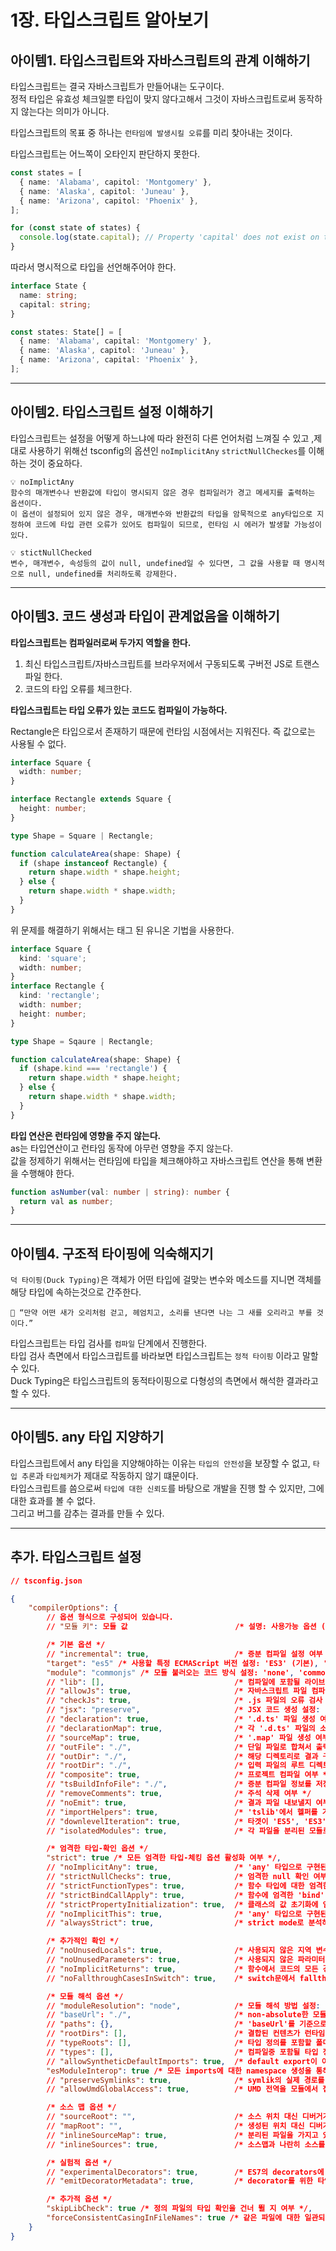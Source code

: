 # 1장. 타입스크립트 알아보기

## 아이템1. 타입스크립트와 자바스크립트의 관계 이해하기

타입스크립트는 결국 자바스크립트가 만들어내는 도구이다.  
정적 타입은 유효성 체크일뿐 타입이 맞지 않다고해서 그것이 자바스크립트로써 동작하지 않는다는 의미가 아니다.

타입스크립트의 목표 중 하나는 `런타임에 발생시킬 오류`를 미리 찾아내는 것이다.

타입스크립트는 어느쪽이 오타인지 판단하지 못한다.

```typescript
const states = [
  { name: 'Alabama', capitol: 'Montgomery' },
  { name: 'Alaska', capitol: 'Juneau' },
  { name: 'Arizona', capitol: 'Phoenix' },
];

for (const state of states) {
  console.log(state.capital); // Property 'capital' does not exist on type '{ name: string; capitol: string; }'. Did you mean 'capitol'?
}
```

따라서 명시적으로 타입을 선언해주어야 한다.

```typescript
interface State {
  name: string;
  capital: string;
}

const states: State[] = [
  { name: 'Alabama', capital: 'Montgomery' },
  { name: 'Alaska', capitol: 'Juneau' },
  { name: 'Arizona', capital: 'Phoenix' },
];
```

---

## 아이템2. 타입스크립트 설정 이해하기

타입스크립트는 설정을 어떻게 하느냐에 따라 완전히 다른 언어처럼 느껴질 수 있고 ,제대로 사용하기 위해선 tsconfig의 옵션인 `noImplicitAny` `strictNullCheckes`를 이해하는 것이 중요하다.

```
💡 noImplictAny
함수의 매개변수나 반환값에 타입이 명시되지 않은 경우 컴파일러가 경고 메세지를 출력하는 옵션이다.
이 옵션이 설정되어 있지 않은 경우, 매개변수와 반환값의 타입을 암묵적으로 any타입으로 지정하여 코드에 타입 관련 오류가 있어도 컴파일이 되므로, 런타임 시 에러가 발생할 가능성이 있다.
```

```
💡 stictNullChecked
변수, 매개변수, 속성등의 값이 null, undefined일 수 있다면, 그 값을 사용할 때 명시적으로 null, undefined를 처리하도록 강제한다.
```

---

## 아이템3. 코드 생성과 타입이 관계없음을 이해하기

**타입스크립트는 컴파일러로써 두가지 역할을 한다.**

1. 최신 타입스크립트/자바스크립트를 브라우저에서 구동되도록 구버전 JS로 트랜스파일 한다.
2. 코드의 타입 오류를 체크한다.

**타입스크립트는 타입 오류가 있는 코드도 컴파일이 가능하다.**

Rectangle은 타입으로서 존재하기 때문에 런타임 시점에서는 지워진다. 즉 값으로는 사용될 수 없다.

```typescript
interface Square {
  width: number;
}

interface Rectangle extends Square {
  height: number;
}

type Shape = Square | Rectangle;

function calculateArea(shape: Shape) {
  if (shape instanceof Rectangle) {
    return shape.width * shape.height;
  } else {
    return shape.width * shape.width;
  }
}
```

위 문제를 해결하기 위해서는 태그 된 유니온 기법을 사용한다.

```typescript
interface Square {
  kind: 'square';
  width: number;
}
interface Rectangle {
  kind: 'rectangle';
  width: number;
  height: number;
}

type Shape = Sqaure | Rectangle;

function calculateArea(shape: Shape) {
  if (shape.kind === 'rectangle') {
    return shape.width * shape.height;
  } else {
    return shape.width * shape.width;
  }
}
```

**타입 연산은 런타임에 영향을 주지 않는다.**  
as는 타입연산이고 런타임 동작에 아무런 영향을 주지 않는다.  
값을 정제하기 위해서는 런타임에 타입을 체크해야하고 자바스크립트 연산을 통해 변환을 수행해야 한다.

```typescript
function asNumber(val: number | string): number {
  return val as number;
}
```

---

## 아이템4. 구조적 타이핑에 익숙해지기

`덕 타이핑(Duck Typing)`은 객체가 어떤 타입에 걸맞는 변수와 메소드를 지니면 객체를 해당 타입에 속하는것으로 간주한다.

```
👀 “만약 어떤 새가 오리처럼 걷고, 헤엄치고, 소리를 낸다면 나는 그 새를 오리라고 부를 것이다.”
```

타입스크립트는 타입 검사를 `컴파일` 단계에서 진행한다.  
타입 검사 측면에서 타입스크립트를 바라보면 타입스크립트는 `정적 타이핑` 이라고 말할 수 있다.  
Duck Typing은 타입스크립트의 동적타이핑으로 다형성의 측면에서 해석한 결과라고 할 수 있다.

---

## 아이템5. any 타입 지양하기

타입스크립트에서 any 타입을 지양해야하는 이유는 `타입의 안전성`을 보장할 수 없고, `타입 추론`과 `타입체커`가 제대로 작동하지 않기 떄문이다.  
타입스크립트를 씀으로써 `타입에 대한 신뢰도`를 바탕으로 개발을 진행 할 수 있지만, 그에 대한 효과를 볼 수 없다.  
그리고 버그를 감추는 결과를 만들 수 있다.

---

## 추가. 타입스크립트 설정

```json
// tsconfig.json

{
    "compilerOptions": {
        // 옵션 형식으로 구성되어 있습니다.
        // "모듈 키": 모듈 값                        /* 설명: 사용가능 옵션 (설명이 "~ 여부"인 경우 'true', 'false') */

        /* 기본 옵션 */
        // "incremental": true,                   /* 증분 컴파일 설정 여부 */
        "target": "es5" /* 사용할 특정 ECMAScript 버전 설정: 'ES3' (기본), 'ES5', 'ES2015', 'ES2016', 'ES2017', 'ES2018', 'ES2019', 'ES2020', 혹은 'ESNEXT'. */,
        "module": "commonjs" /* 모듈 불러오는 코드 방식 설정: 'none', 'commonjs', 'amd', 'system', 'umd', 'es2015', 'es2020', or 'ESNext'. */,
        // "lib": [],                             /* 컴파일에 포함될 라이브러리 파일 목록 */
        // "allowJs": true,                       /* 자바스크립트 파일 컴파일 허용 여부 */
        // "checkJs": true,                       /* .js 파일의 오류 검사 여부 */
        // "jsx": "preserve",                     /* JSX 코드 생성 설정: 'preserve', 'react-native', 혹은 'react'. */
        // "declaration": true,                   /* '.d.ts' 파일 생성 여부. */
        // "declarationMap": true,                /* 각 '.d.ts' 파일의 소스맵 생성 여부. */
        // "sourceMap": true,                     /* '.map' 파일 생성 여부. */
        // "outFile": "./",                       /* 단일 파일로 합쳐서 출력합니다. */
        // "outDir": "./",                        /* 해당 디렉토리로 결과 구조를 보냅니다. */
        // "rootDir": "./",                       /* 입력 파일의 루트 디렉토리(rootDir) 설정으로 --outDir로 결과 디렉토리 구조를 조작할 때 사용됩니다. */
        // "composite": true,                     /* 프로젝트 컴파일 여부 */
        // "tsBuildInfoFile": "./",               /* 증분 컴파일 정보를 저장할 파일 */
        // "removeComments": true,                /* 주석 삭제 여부 */
        // "noEmit": true,                        /* 결과 파일 내보낼지 여부 */
        // "importHelpers": true,                 /* 'tslib'에서 헬퍼를 가져올 지 여부 */
        // "downlevelIteration": true,            /* 타겟이 'ES5', 'ES3'일 때에도 'for-of', spread 그리고 destructuring 문법 모두 지원 */
        // "isolatedModules": true,               /* 각 파일을 분리된 모듈로 트랜스파일 ('ts.transpileModule'과 비슷합니다). */

        /* 엄격한 타입-확인 옵션 */
        "strict": true /* 모든 엄격한 타입-체킹 옵션 활성화 여부 */,
        // "noImplicitAny": true,                 /* 'any' 타입으로 구현된 표현식 혹은 정의 에러처리 여부 */
        // "strictNullChecks": true,              /* 엄격한 null 확인 여부 */
        // "strictFunctionTypes": true,           /* 함수 타입에 대한 엄격한 확인 여부 */
        // "strictBindCallApply": true,           /* 함수에 엄격한 'bind', 'call' 그리고 'apply' 메소드 사용 여부 */
        // "strictPropertyInitialization": true,  /* 클래스의 값 초기화에 엄격한 확인 여부 */
        // "noImplicitThis": true,                /* 'any' 타입으로 구현된 'this' 표현식 에러처리 여부 */
        // "alwaysStrict": true,                  /* strict mode로 분석하고 모든 소스 파일에 "use strict"를 추가할 지 여부 */

        /* 추가적인 확인 */
        // "noUnusedLocals": true,                /* 사용되지 않은 지역 변수에 대한 에러보고 여부 */
        // "noUnusedParameters": true,            /* 사용되지 않은 파라미터에 대한 에러보고 여부 */
        // "noImplicitReturns": true,             /* 함수에서 코드의 모든 경로가 값을 반환하지 않을 시 에러보고 여부 */
        // "noFallthroughCasesInSwitch": true,    /* switch문에서 fallthrough 케이스에 대한 에러보고 여부 */

        /* 모듈 해석 옵션 */
        // "moduleResolution": "node",            /* 모듈 해석 방법 설정: 'node' (Node.js) 혹은 'classic' (TypeScript pre-1.6). */
        // "baseUrl": "./",                       /* non-absolute한 모듈 이름을 처리할 기준 디렉토리 */
        // "paths": {},                           /* 'baseUrl'를 기준으로 불러올 모듈의 위치를 재지정하는 엔트리 시리즈 */
        // "rootDirs": [],                        /* 결합된 컨텐츠가 런타임에서의 프로젝트 구조를 나타내는 루트 폴더들의 목록 */
        // "typeRoots": [],                       /* 타입 정의를 포함할 폴더 목록, 설정 안 할 시 기본적으로 ./node_modules/@types로 설정 */
        // "types": [],                           /* 컴파일중 포함될 타입 정의 파일 목록 */
        // "allowSyntheticDefaultImports": true,  /* default export이 아닌 모듈에서도 default import가 가능하게 할 지 여부, 해당 설정은 코드 추출에 영향은 주지 않고, 타입확인에만 영향을 줍니다. */
        "esModuleInterop": true /* 모든 imports에 대한 namespace 생성을 통해 CommonJS와 ES Modules 간의 상호 운용성이 생기게할 지 여부,  'allowSyntheticDefaultImports'를 암시적으로 승인합니다. */,
        // "preserveSymlinks": true,              /* symlik의 실제 경로를 처리하지 않을 지 여부 */
        // "allowUmdGlobalAccess": true,          /* UMD 전역을 모듈에서 접근할 수 있는 지 여부 */

        /* 소스 맵 옵션 */
        // "sourceRoot": "",                      /* 소스 위치 대신 디버거가 알아야 할 TypeScript 파일이 위치할 곳 */
        // "mapRoot": "",                         /* 생성된 위치 대신 디버거가 알아야 할 맵 파일이 위치할 곳 */
        // "inlineSourceMap": true,               /* 분리된 파일을 가지고 있는 대신, 단일 파일을 소스 맵과 가지고 있을 지 여부 */
        // "inlineSources": true,                 /* 소스맵과 나란히 소스를 단일 파일로 내보낼 지 여부, '--inlineSourceMap' 혹은 '--sourceMap'가 설정되어 있어야 한다. */

        /* 실험적 옵션 */
        // "experimentalDecorators": true,        /* ES7의 decorators에 대한 실험적 지원 여부 */
        // "emitDecoratorMetadata": true,         /* decorator를 위한 타입 메타데이터를 내보내는 것에 대한 실험적 지원 여부 */

        /* 추가적 옵션 */
        "skipLibCheck": true /* 정의 파일의 타입 확인을 건너 뛸 지 여부 */,
        "forceConsistentCasingInFileNames": true /* 같은 파일에 대한 일관되지 않은 참조를 허용하지 않을 지 여부 */
    }
}
```
